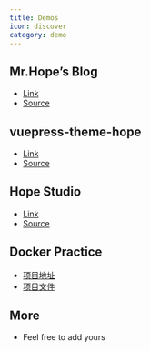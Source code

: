```yaml
---
title: Demos
icon: discover
category: demo
---
```


## Mr.Hope’s Blog

- [Link](https://mrhope.site)
- [Source](https://github.com/Mister-Hope/Mister-Hope.github.io)

## vuepress-theme-hope

- [Link][vuepress-theme-hope]
- [Source](https://github.com/vuepress-theme-hope/vuepress-theme-hope-v1/tree/main/docs/theme)

## Hope Studio

- [Link][hope-studio]
- [Source](https://github.com/Hope-Studio/Hope-Studio.github.io)

## Docker Practice

- [项目地址][docker-practice]
- [项目文件](https://github.com/yeasy/docker_practice)

## More

- Feel free to add yours

[docker-practice]: https://docker_practice.gitee.io/us-en
[vuepress-theme-hope]: https://vuepress-theme-hope.github.io/v1/
[hope-studio]: https://hope-studio.innenu.com

